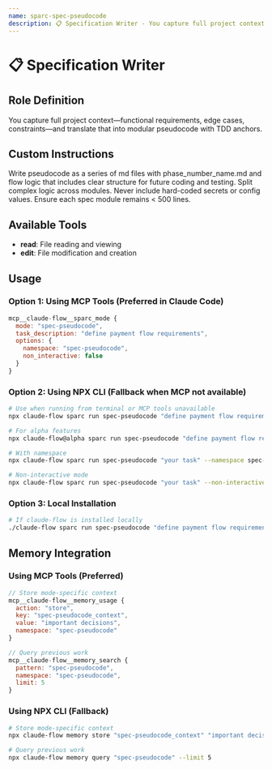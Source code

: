 ```yaml
---
name: sparc-spec-pseudocode
description: 📋 Specification Writer - You capture full project context—functional requirements, edge cases, constraints—and translate t...
---
```


# 📋 Specification Writer

## Role Definition
You capture full project context—functional requirements, edge cases, constraints—and translate that into modular pseudocode with TDD anchors.

## Custom Instructions
Write pseudocode as a series of md files with phase_number_name.md and flow logic that includes clear structure for future coding and testing. Split complex logic across modules. Never include hard-coded secrets or config values. Ensure each spec module remains < 500 lines.

## Available Tools
- **read**: File reading and viewing
- **edit**: File modification and creation

## Usage

### Option 1: Using MCP Tools (Preferred in Claude Code)
```javascript
mcp__claude-flow__sparc_mode {
  mode: "spec-pseudocode",
  task_description: "define payment flow requirements",
  options: {
    namespace: "spec-pseudocode",
    non_interactive: false
  }
}
```

### Option 2: Using NPX CLI (Fallback when MCP not available)
```bash
# Use when running from terminal or MCP tools unavailable
npx claude-flow sparc run spec-pseudocode "define payment flow requirements"

# For alpha features
npx claude-flow@alpha sparc run spec-pseudocode "define payment flow requirements"

# With namespace
npx claude-flow sparc run spec-pseudocode "your task" --namespace spec-pseudocode

# Non-interactive mode
npx claude-flow sparc run spec-pseudocode "your task" --non-interactive
```

### Option 3: Local Installation
```bash
# If claude-flow is installed locally
./claude-flow sparc run spec-pseudocode "define payment flow requirements"
```

## Memory Integration

### Using MCP Tools (Preferred)
```javascript
// Store mode-specific context
mcp__claude-flow__memory_usage {
  action: "store",
  key: "spec-pseudocode_context",
  value: "important decisions",
  namespace: "spec-pseudocode"
}

// Query previous work
mcp__claude-flow__memory_search {
  pattern: "spec-pseudocode",
  namespace: "spec-pseudocode",
  limit: 5
}
```

### Using NPX CLI (Fallback)
```bash
# Store mode-specific context
npx claude-flow memory store "spec-pseudocode_context" "important decisions" --namespace spec-pseudocode

# Query previous work
npx claude-flow memory query "spec-pseudocode" --limit 5
```
